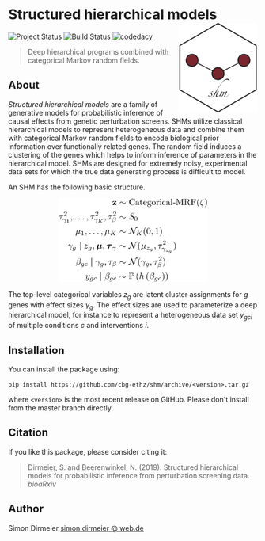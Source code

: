 # Structured hierarchical models <img src="https://github.com/cbg-ethz/shm/blob/master/_fig/sticker_shm.png" align="right" width="160px"/>

[![Project Status](http://www.repostatus.org/badges/latest/concept.svg)](http://www.repostatus.org/#concept)
[![Build Status](https://travis-ci.org/cbg-ethz/shm.svg?branch=master)](https://travis-ci.org/cbg-ethz/shm)
[![codedacy](https://api.codacy.com/project/badge/Grade/a4cca665933a4def9c2cfc88d7bbbeae)](https://www.codacy.com/app/simon-dirmeier/pybda?utm_source=github.com&amp;utm_medium=referral&amp;utm_content=cbg-ethz/pybda&amp;utm_campaign=Badge_Grade)

> Deep hierarchical programs combined with categprical Markov random fields.

## About

*Structured hierarchical models* are a family of generative models for probabilistic inference of causal effects from genetic perturbation screens. SHMs utilize classical hierarchical models to represent heterogeneous data and combine them with categorical Markov random fields to encode biological prior information over functionally related genes. The random field induces a clustering of the genes which helps to inform inference of parameters in the hierarchical model. SHMs are designed for extremely noisy, experimental data sets for which the true data generating process is difficult to model.

An SHM has the following basic structure.

<div align="center">
	<img src="https://github.com/cbg-ethz/shm/blob/master/_fig/model.png" width="300px"/>
</div>

The top-level categorical variables $z_g$ are latent cluster assignments for $g$ genes with effect sizes $\gamma_g$. The effect sizes are used to parameterize a deep hierarchical model, for instance to represent a heterogeneous data set $y_{gci}$ of multiple conditions $c$ and interventions $i$.

## Installation

You can install the package using:

```
pip install https://github.com/cbg-ethz/shm/archive/<version>.tar.gz
```

where `<version>` is the most recent release on GitHub. 
Please don't install from the master branch directly.


## Citation

If you like this package, please consider citing it:

> Dirmeier, S. and Beerenwinkel, N. (2019). Structured hierarchical models for probabilistic inference from perturbation screening data. *bioaRxiv*

## Author

Simon Dirmeier <a href="mailto:simon.dirmeier@web.de">simon.dirmeier @ web.de</a>
